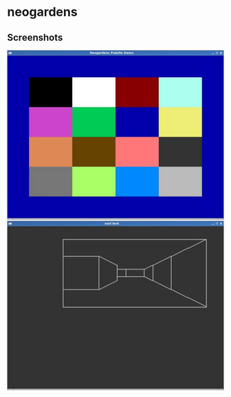# neogardens

## Screenshots

![Neogardens Palette Demo][1pal]
![Neogardens Wireframe Maze Demo][2maze]

[1pal]: https://github.com/jacmoe/neogardens/raw/master/1pal.jpg "Neogardens Palette Demo"
[2maze]: https://github.com/jacmoe/neogardens/raw/master/2maze.jpg "Neogardens Wireframe Maze Demo"
